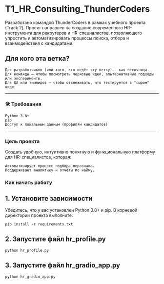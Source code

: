 # T1_HR_Consulting_ThunderCoders

Разработано командой ThunderCoders в рамках учебного проекта (Track 2).
Проект направлен на создание современного HR-инструмента для рекрутеров и HR-специалистов, позволяющего упростить и автоматизировать процессы поиска, отбора и взаимодействия с кандидатами.


## Для кого эта ветка? 

    Для разработчиков (или того, кто ведёт эту ветку) — как песочница.
    Для команды — чтобы посмотреть черновые идеи, альтернативные подходы или эксперименты.
    Для QA или тимлидов — чтобы отслеживать, что тестируется в "сыром" виде.
     
---


### 🛠 Требования

    Python 3.8+
    pip
    Доступ к локальным данным (профилям кандидатов)

---

### Цель проекта 

Создать удобную, интуитивно понятную и функциональную платформу для HR-специалистов, которая: 

    Автоматизирует процесс подбора персонала.
    Поддерживает аналитику и отчёты по найму.
     
### Как начать работу

## 1. Установите зависимости
Убедитесь, что у вас установлен Python 3.8+ и pip. В корневой директории проекта выполните:
```
pip install -r requirements.txt
```

## 2. Запустите файл hr_profile.py
```
python hr_profile.py
```

## 3. Запустите файл hr_gradio_app.py
```
python hr_gradio_app.py
```
